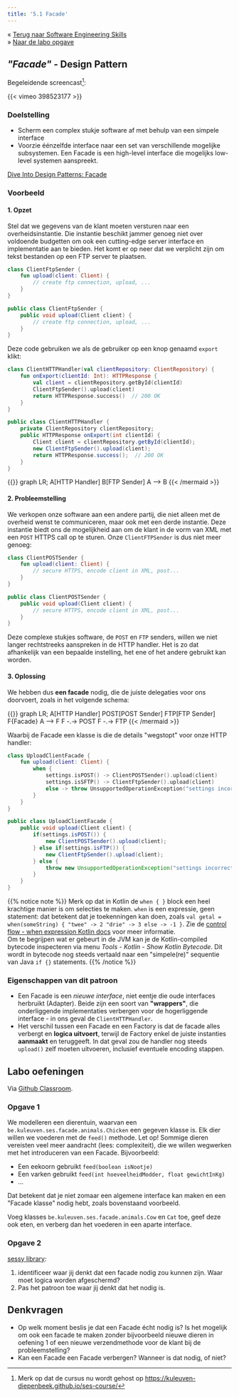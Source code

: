 ```yaml
---
title: '5.1 Facade'
---
```


&laquo;&nbsp;[Terug naar Software Engineering Skills](/)<br/>
&raquo;&nbsp;[Naar de labo opgave](#oef)

## _"Facade"_ - Design Pattern

Begeleidende screencast[^host]:

[^host]: Merk op dat de cursus nu wordt gehost op https://kuleuven-diepenbeek.github.io/ses-course/


{{< vimeo 398523177 >}}

### Doelstelling

* Scherm een complex stukje software af met behulp van een simpele interface
* Voorzie éénzelfde interface naar een set van verschillende mogelijke subsystemen. Een Facade is een high-level interface die mogelijks low-level systemen aanspreekt. 

[Dive Into Design Patterns: Facade](https://sourcemaking.com/design_patterns/facade)

### Voorbeeld

#### 1. Opzet

Stel dat we gegevens van de klant moeten versturen naar een overheidsinstantie. Die instantie beschikt jammer genoeg niet over voldoende budgetten om ook een cutting-edge server interface en implementatie aan te bieden. Het komt er op neer dat we verplicht zijn om tekst bestanden op een FTP server te plaatsen. 

<div class="devselect">

```kt
class ClientFtpSender {
    fun upload(client: Client) {
        // create ftp connection, upload, ...
    }
}
```

```java
public class ClientFtpSender {
    public void upload(Client client) {
        // create ftp connection, upload, ...
    }
}
```

</div>

Deze code gebruiken we als de gebruiker op een knop genaamd `export`
 klikt:

<div class="devselect">

```kt
class ClientHTTPHandler(val clientRepository: ClientRepository) {
    fun onExport(clientId: Int): HTTPResponse {
        val client = clientRepository.getById(clientId)
        ClientFtpSender().upload(client)
        return HTTPResponse.success()  // 200 OK
    }
}
```

```java
public class ClientHTTPHandler {
    private ClientRepository clientRepository;
    public HTTPResponse onExport(int clientId) {
        Client client = clientRepository.getById(clientId);
        new ClientFtpSender().upload(client);
        return HTTPResponse.success();  // 200 OK
    }
}
```

</div>

{{<mermaid>}}
graph LR;
    A[HTTP Handler]
    B[FTP Sender]
    A --> B
{{< /mermaid >}}

#### 2. Probleemstelling

We verkopen onze software aan een andere partij, die niet alleen met de overheid wenst te communiceren, maar ook met een derde instantie. Deze instantie biedt ons de mogelijkheid aan om de klant in de vorm van XML met een `POST` HTTPS call op te sturen. Onze `ClientFTPSender` is dus niet meer genoeg:

<div class="devselect">

```kt
class ClientPOSTSender {
    fun upload(client: Client) {
        // secure HTTPS, encode client in XML, post...
    }
}
```

```java
public class ClientPOSTSender {
    public void upload(Client client) {
        // secure HTTPS, encode client in XML, post...
    }
}
```

</div>

Deze complexe stukjes software, de `POST` en `FTP` senders, willen we niet langer rechtstreeks aanspreken in de HTTP handler. Het is zo dat afhankelijk van een bepaalde instelling, het ene of het andere gebruikt kan worden. 


#### 3. Oplossing

We hebben dus **een facade** nodig, die de juiste delegaties voor ons doorvoert, zoals in het volgende schema:

{{<mermaid>}}
graph LR;
    A[HTTP Handler]
    POST[POST Sender]
    FTP[FTP Sender]
    F{Facade}
    A --> F
    F -.-> POST
    F -.-> FTP
{{< /mermaid >}}


Waarbij de Facade een klasse is die de details "wegstopt" voor onze HTTP handler:

<div class="devselect">

```kt
class UploadClientFacade {
    fun upload(client: Client) {
        when {
            settings.isPOST() -> ClientPOSTSender().upload(client)
            settings.isSFTP() -> ClientFtpSender().upload(client)
            else -> throw UnsupportedOperationException("settings incorrect?")
        }
    }
}
```

```java
public class UploadClientFacade {
    public void upload(Client client) {
        if(settings.isPOST()) {
            new ClientPOSTSender().upload(client);
        } else if(settings.isFTP()) {
            new ClientFtpSender().upload(client);
        } else {
            throw new UnsupportedOperationException("settings incorrect?");
        }
    }
}
```
</div>

{{% notice note %}}
Merk op dat in Kotlin de `when { }` block een heel krachtige manier is om selecties te maken. `when` is een expressie, geen statement: dat betekent dat je toekenningen kan doen, zoals `val getal = when(someString) { "twee" -> 2 "drie" -> 3 else -> -1 }`. Zie de [control flow - when expression Kotlin docs](https://kotlinlang.org/docs/control-flow.html#if-expression) voor meer informatie. <br/>
Om te begrijpen wat er gebeurt in de JVM kan je de Kotlin-compiled bytecode inspecteren via menu _Tools - Kotlin - Show Kotlin Bytecode_. Dit wordt in bytecode nog steeds vertaald naar een "simpele(re)" sequentie van Java `if {}` statements. 
{{% /notice %}}

### Eigenschappen van dit patroon

* Een Facade is een _nieuwe interface_, niet eentje die oude interfaces herbruikt (Adapter). Beide zijn een soort van **"wrappers"**, die onderliggende implementaties verbergen voor de hogerliggende interface - in ons geval de `ClientHTTPHandler`.
* Het verschil tussen een Facade en een Factory is dat de facade alles verbergt en **logica uitvoert**, terwijl de Factory enkel de juiste instanties **aanmaakt** en teruggeeft. In dat geval zou de handler nog steeds `upload()` zelf moeten uitvoeren, inclusief eventuele encoding stappen.

## <a name="oef"></a>Labo oefeningen

Via [<i class='fab fa-github'></i> Github Classroom](/extra/github-classroom). 

### Opgave 1

We modelleren een dierentuin, waarvan een `be.kuleuven.ses.facade.animals.Chicken` een gegeven klasse is. Elk dier willen we voederen met de `feed()` methode. Let op! Sommige dieren vereisten veel meer aandracht (lees: complexiteit), die we willen wegwerken met het introduceren van een Facade. Bijvoorbeeld:

- Een eekoorn gebruikt `feed(boolean isNootje)`
- Een varken gebruikt `feed(int hoeveelheidModder, float gewichtInKg)`
- ...

Dat betekent dat je niet zomaar een algemene interface kan maken en een "Facade klasse" nodig hebt, zoals bovenstaand voorbeeld.

Voeg klasses `be.kuleuven.ses.facade.animals.Cow` en `Cat` toe, geef deze ook eten, en verberg dan het voederen in een aparte interface. 

### Opgave 2

[sessy library](/extra/sessy): 

1. identificeer waar jij denkt dat een facade nodig zou kunnen zijn. Waar moet logica worden afgeschermd? 
2. Pas het patroon toe waar jij denkt dat het nodig is. 

## Denkvragen

* Op welk moment beslis je dat een Facade écht nodig is? Is het mogelijk om ook een facade te maken zonder bijvoorbeeld nieuwe dieren in oefening 1 of een nieuwe verzendmethode voor de klant bij de probleemstelling? 
* Kan een Facade een Facade verbergen? Wanneer is dat nodig, of niet?
